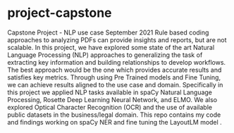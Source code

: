# project-capstone
Capstone Project - NLP use case 
September 2021 
Rule based coding approaches to analyzing PDFs can provide insights and reports, but are
not scalable. In this project, we have explored some state of the art Natural Language
Processing (NLP) approaches to generalizing the task of extracting key information and
building relationships to develop workflows. The best approach would be the one which
provides accurate results and satisfies key metrics. Through using Pre Trained models and
Fine Tuning, we can achieve results aligned to the use case and domain. Specifically in this
project we applied NLP tasks available in spaCy Natural Language Processing, Rosette
Deep Learning Neural Network, and ELMO. We also explored Optical Character Recognition
(OCR) and the use of available public datasets in the business/legal domain.
This repo contains my code and findings working on spaCy NER and fine tuning the LayoutLM model .
